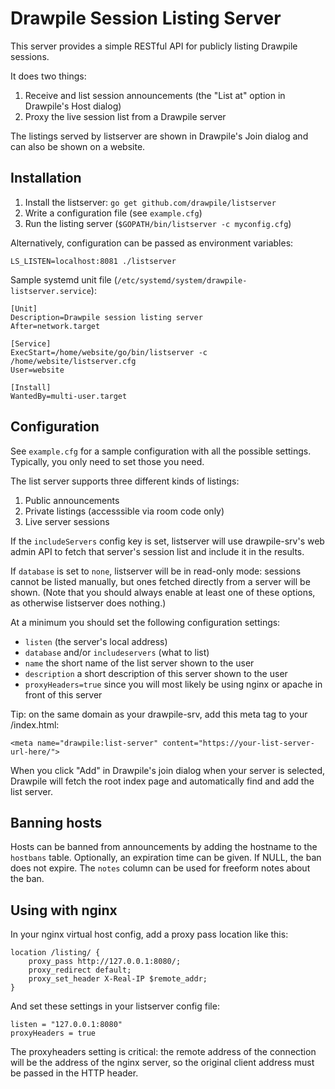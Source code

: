 # Drawpile Session Listing Server

This server provides a simple RESTful API for publicly listing Drawpile sessions.

It does two things:

1. Receive and list session announcements (the "List at" option in Drawpile's Host dialog)
2. Proxy the live session list from a Drawpile server

The listings served by listserver are shown in Drawpile's Join dialog and can also be shown on a website.

## Installation

1. Install the listserver: `go get github.com/drawpile/listserver`
2. Write a configuration file (see `example.cfg`)
3. Run the listing server (`$GOPATH/bin/listserver -c myconfig.cfg`)

Alternatively, configuration can be passed as environment variables:

    LS_LISTEN=localhost:8081 ./listserver


Sample systemd unit file (`/etc/systemd/system/drawpile-listserver.service`):

	[Unit]
	Description=Drawpile session listing server
	After=network.target

	[Service]
	ExecStart=/home/website/go/bin/listserver -c /home/website/listserver.cfg
	User=website

	[Install]
	WantedBy=multi-user.target

## Configuration

See `example.cfg` for a sample configuration with all the possible settings.
Typically, you only need to set those you need.

The list server supports three different kinds of listings:

1. Public announcements
2. Private listings (accesssible via room code only)
3. Live server sessions

If the `includeServers` config key is set, listserver will use drawpile-srv's
web admin API to fetch that server's session list and include it in the results.

If `database` is set to `none`, listserver will be in read-only mode: sessions
cannot be listed manually, but ones fetched directly from a server will be shown.
(Note that you should always enable at least one of these options, as otherwise listserver does nothing.)

At a minimum you should set the following configuration settings:

 * `listen` (the server's local address)
 * `database` and/or `includeservers` (what to list)
 * `name` the short name of the list server shown to the user
 * `description` a short description of this server shown to the user
 * `proxyHeaders=true` since you will most likely be using nginx or apache in front of this server

Tip: on the same domain as your drawpile-srv, add this meta tag to your /index.html:

	<meta name="drawpile:list-server" content="https://your-list-server-url-here/">

When you click "Add" in Drawpile's join dialog when your server is selected, Drawpile will
fetch the root index page and automatically find and add the list server.

## Banning hosts

Hosts can be banned from announcements by adding the hostname to the `hostbans` table.
Optionally, an expiration time can be given. If NULL, the ban does not expire. The `notes`
column can be used for freeform notes about the ban.

## Using with nginx

In your nginx virtual host config, add a proxy pass location like this:

	location /listing/ {
		proxy_pass http://127.0.0.1:8080/;
		proxy_redirect default;
		proxy_set_header X-Real-IP $remote_addr;
	}

And set these settings in your listserver config file:

	listen = "127.0.0.1:8080"
	proxyHeaders = true

The proxyheaders setting is critical: the remote address
of the connection will be the address of the nginx server, so the
original client address must be passed in the HTTP header.


